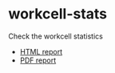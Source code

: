 # workcell-stats
Check the workcell statistics

- [HTML report](https://weanalyze.github.io/workcell-stats/weanalyze/workcell/latest-report/report.html)
- [PDF report](https://weanalyze.github.io/workcell-stats/weanalyze/workcell/latest-report/report.pdf)
